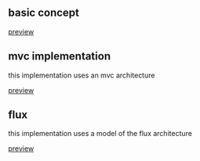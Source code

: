 
## basic concept
[preview](https://robbiemu.github.io/flux-model/basic/view.html)

## mvc implementation
this implementation uses an mvc architecture

[preview](https://robbiemu.github.io/flux-model/mvc/view.html)

## flux
this implementation uses a model of the flux architecture

[preview](https://robbiemu.github.io/flux-model/flux/view.html)